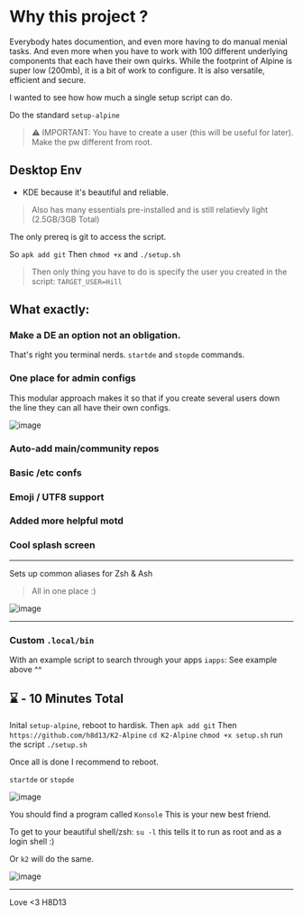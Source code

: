 # Why this project ? 

Everybody hates documention, and even more having to do manual menial tasks. 
And even more when you have to work with 100 different underlying components that each have their own quirks.
While the footprint of Alpine is super low (200mb), it is a bit of work to configure. 
It is also versatile, efficient and secure. 

I wanted to see how how much a single setup script can do. 

Do the standard `setup-alpine` 
> ⚠️ IMPORTANT: You have to create a user (this will be useful for later). Make the pw different from root. 

## Desktop Env 

- KDE because it's beautiful and reliable.
> Also has many essentials pre-installed and is still relatievly light (2.5GB/3GB Total)

The only prereq is git to access the script.

So `apk add git`
Then `chmod +x` and `./setup.sh` 

> Then only thing you have to do is specify the user you created in the script:
`TARGET_USER=Hill`

## What exactly: 

### Make a DE an option not an obligation. 

That's right you terminal nerds. 
`startde` and `stopde` commands.

### One place for admin configs
This modular approach makes it so that if you create several users down the line they can all have their own configs. 

![image](https://github.com/user-attachments/assets/1ae70597-2560-431e-9cdc-1368f1826173)

### Auto-add main/community repos

### Basic /etc confs 

### Emoji / UTF8 support

### Added more helpful motd

### Cool splash screen
----

Sets up common aliases for Zsh & Ash 
> All in one place :)

![image](https://github.com/user-attachments/assets/f68f8c19-7b45-4af9-9c10-03a321f599c4)

----
### Custom `.local/bin`

With an example script to search through your apps `iapps`: See example above ^^ 

## ⌛ - 10 Minutes Total

Inital `setup-alpine`, reboot to hardisk. 
Then `apk add git`
Then `https://github.com/h8d13/K2-Alpine`
`cd K2-Alpine`
`chmod +x setup.sh`
run the script `./setup.sh`

Once all is done I recommend to reboot.

`startde` or `stopde`

![image](https://github.com/user-attachments/assets/c7dda33b-de38-435a-ac47-f29630c5205a)

You should find a program called `Konsole` This is your new best friend.

To get to your beautiful shell/zsh: `su -l` this tells it to run as root and as a login shell :)

Or `k2` will do the same. 

![image](https://github.com/user-attachments/assets/4538fc89-a0b0-4feb-9a02-0279dfc6109f)

----
Love <3 H8D13




